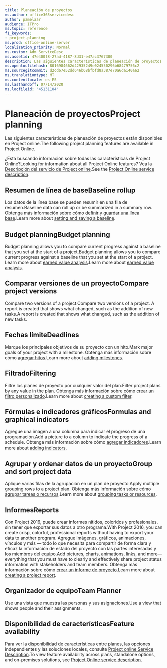 ```yaml
---
title: Planeación de proyectos
ms.author: office365servicedesc
author: pamelaar
audience: ITPro
ms.topic: reference
f1_keywords:
- project-planning
ms.prod: office-online-server
localization_priority: Normal
ms.custom: Adm_ServiceDesc
ms.assetid: 47e400f8-27ad-4187-8d31-e47ac3767300
description: Las siguientes características de planeación de proyectos están disponibles en Project online.
ms.openlocfilehash: 8016984662d42935249e024550296b68479756c2
ms.sourcegitcommit: d2cd67e52dd646b68bfbfd8a387e70a6da140a62
ms.translationtype: MT
ms.contentlocale: es-ES
ms.lasthandoff: 07/14/2020
ms.locfileid: "45131104"
---
```

# <a name="project-planning"></a><span data-ttu-id="73cff-103">Planeación de proyectos</span><span class="sxs-lookup"><span data-stu-id="73cff-103">Project planning</span></span>

<span data-ttu-id="73cff-104">Las siguientes características de planeación de proyectos están disponibles en Project online.</span><span class="sxs-lookup"><span data-stu-id="73cff-104">The following project planning features are available in Project Online.</span></span>
  
<span data-ttu-id="73cff-105">¿Está buscando información sobre todas las características de Project Online?</span><span class="sxs-lookup"><span data-stu-id="73cff-105">Looking for information about all Project Online features?</span></span> <span data-ttu-id="73cff-106">Vea la [Descripción del servicio de Project online](project-online-service-description.md).</span><span class="sxs-lookup"><span data-stu-id="73cff-106">See the [Project Online service description](project-online-service-description.md).</span></span>
  
## <a name="baseline-rollup"></a><span data-ttu-id="73cff-107">Resumen de línea de base</span><span class="sxs-lookup"><span data-stu-id="73cff-107">Baseline rollup</span></span>

<span data-ttu-id="73cff-108">Los datos de la línea base se pueden resumir en una fila de resumen.</span><span class="sxs-lookup"><span data-stu-id="73cff-108">Baseline data can roll up or be summarized in a summary row.</span></span> <span data-ttu-id="73cff-109">Obtenga más información sobre cómo [definir y guardar una línea base](https://go.microsoft.com/fwlink/p/?LinkId=271346).</span><span class="sxs-lookup"><span data-stu-id="73cff-109">Learn more about [setting and saving a baseline](https://go.microsoft.com/fwlink/p/?LinkId=271346).</span></span>
  
## <a name="budget-planning"></a><span data-ttu-id="73cff-110">Budget planning</span><span class="sxs-lookup"><span data-stu-id="73cff-110">Budget planning</span></span>

<span data-ttu-id="73cff-111">Budget planning allows you to compare current progress against a baseline that you set at the start of a project.</span><span class="sxs-lookup"><span data-stu-id="73cff-111">Budget planning allows you to compare current progress against a baseline that you set at the start of a project.</span></span> <span data-ttu-id="73cff-112">Learn more about [earned value analysis](https://go.microsoft.com/fwlink/p/?LinkId=271336).</span><span class="sxs-lookup"><span data-stu-id="73cff-112">Learn more about [earned value analysis](https://go.microsoft.com/fwlink/p/?LinkId=271336).</span></span>
  
## <a name="compare-project-versions"></a><span data-ttu-id="73cff-113">Comparar versiones de un proyecto</span><span class="sxs-lookup"><span data-stu-id="73cff-113">Compare project versions</span></span>

<span data-ttu-id="73cff-114">Compare two versions of a project.</span><span class="sxs-lookup"><span data-stu-id="73cff-114">Compare two versions of a project.</span></span> <span data-ttu-id="73cff-115">A report is created that shows what changed, such as the addition of new tasks.</span><span class="sxs-lookup"><span data-stu-id="73cff-115">A report is created that shows what changed, such as the addition of new tasks.</span></span>
  
## <a name="deadlines"></a><span data-ttu-id="73cff-116">Fechas límite</span><span class="sxs-lookup"><span data-stu-id="73cff-116">Deadlines</span></span>

<span data-ttu-id="73cff-117">Marque los principales objetivos de su proyecto con un hito.</span><span class="sxs-lookup"><span data-stu-id="73cff-117">Mark major goals of your project with a milestone.</span></span> <span data-ttu-id="73cff-118">Obtenga más información sobre cómo [agregar hitos](https://go.microsoft.com/fwlink/p/?LinkId=271339).</span><span class="sxs-lookup"><span data-stu-id="73cff-118">Learn more about [adding milestones](https://go.microsoft.com/fwlink/p/?LinkId=271339).</span></span>
  
## <a name="filtering"></a><span data-ttu-id="73cff-119">Filtrado</span><span class="sxs-lookup"><span data-stu-id="73cff-119">Filtering</span></span>

<span data-ttu-id="73cff-120">Filtre los planes de proyecto por cualquier valor del plan.</span><span class="sxs-lookup"><span data-stu-id="73cff-120">Filter project plans by any value in the plan.</span></span> <span data-ttu-id="73cff-121">Obtenga más información sobre cómo [crear un filtro personalizado](https://go.microsoft.com/fwlink/p/?LinkId=271341).</span><span class="sxs-lookup"><span data-stu-id="73cff-121">Learn more about [creating a custom filter](https://go.microsoft.com/fwlink/p/?LinkId=271341).</span></span>
  
## <a name="formulas-and-graphical-indicators"></a><span data-ttu-id="73cff-122">Fórmulas e indicadores gráficos</span><span class="sxs-lookup"><span data-stu-id="73cff-122">Formulas and graphical indicators</span></span>

<span data-ttu-id="73cff-123">Agregue una imagen a una columna para indicar el progreso de una programación.</span><span class="sxs-lookup"><span data-stu-id="73cff-123">Add a picture to a column to indicate the progress of a schedule.</span></span> <span data-ttu-id="73cff-124">Obtenga más información sobre cómo [agregar indicadores](https://go.microsoft.com/fwlink/p/?LinkId=271340).</span><span class="sxs-lookup"><span data-stu-id="73cff-124">Learn more about [adding indicators](https://go.microsoft.com/fwlink/p/?LinkId=271340).</span></span>
  
## <a name="group-and-sort-project-data"></a><span data-ttu-id="73cff-125">Agrupar y ordenar datos de un proyecto</span><span class="sxs-lookup"><span data-stu-id="73cff-125">Group and sort project data</span></span>

<span data-ttu-id="73cff-126">Aplique varias filas de la agrupación en un plan de proyecto.</span><span class="sxs-lookup"><span data-stu-id="73cff-126">Apply multiple grouping rows to a project plan.</span></span> <span data-ttu-id="73cff-127">Obtenga más información sobre cómo [agrupar tareas o recursos](https://go.microsoft.com/fwlink/p/?LinkId=271326).</span><span class="sxs-lookup"><span data-stu-id="73cff-127">Learn more about [grouping tasks or resources](https://go.microsoft.com/fwlink/p/?LinkId=271326).</span></span>
  
## <a name="reports"></a><span data-ttu-id="73cff-128">Informes</span><span class="sxs-lookup"><span data-stu-id="73cff-128">Reports</span></span>

<span data-ttu-id="73cff-129">Con Project 2016, puede crear informes nítidos, coloridos y profesionales, sin tener que exportar sus datos a otro programa.</span><span class="sxs-lookup"><span data-stu-id="73cff-129">With Project 2016, you can create crisp, colorful, professional reports without having to export your data to another program.</span></span> <span data-ttu-id="73cff-130">Agregue imágenes, gráficos, animaciones, vínculos y más &mdash; todo lo que necesita para compartir de forma clara y eficaz la información de estado del proyecto con las partes interesadas y los miembros del equipo.</span><span class="sxs-lookup"><span data-stu-id="73cff-130">Add pictures, charts, animations, links, and more&mdash;everything that you must have to clearly and effectively share project status information with stakeholders and team members.</span></span> <span data-ttu-id="73cff-131">Obtenga más información sobre cómo [crear un informe de proyecto](https://go.microsoft.com/fwlink/p/?LinkId=271349).</span><span class="sxs-lookup"><span data-stu-id="73cff-131">Learn more about [creating a project report](https://go.microsoft.com/fwlink/p/?LinkId=271349).</span></span>
  
## <a name="team-planner"></a><span data-ttu-id="73cff-132">Organizador de equipo</span><span class="sxs-lookup"><span data-stu-id="73cff-132">Team Planner</span></span>

<span data-ttu-id="73cff-133">Use una vista que muestra las personas y sus asignaciones.</span><span class="sxs-lookup"><span data-stu-id="73cff-133">Use a view that shows people and their assignments.</span></span> 
  
## <a name="feature-availability"></a><span data-ttu-id="73cff-134">Disponibilidad de características</span><span class="sxs-lookup"><span data-stu-id="73cff-134">Feature availability</span></span>

<span data-ttu-id="73cff-135">Para ver la disponibilidad de características entre planes, las opciones independientes y las soluciones locales, consulte [Project online Service Description](project-online-service-description.md).</span><span class="sxs-lookup"><span data-stu-id="73cff-135">To view feature availability across plans, standalone options, and on-premises solutions, see [Project Online service description](project-online-service-description.md).</span></span>
  